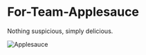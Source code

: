 # For-Team-Applesauce

Nothing suspicious, simply delicious.

![Applesauce](http://images.media-allrecipes.com/userphotos/560x315/25840.jpg)
